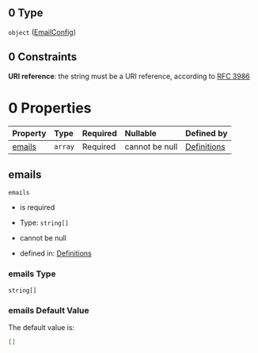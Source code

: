 ## 0 Type

`object` ([EmailConfig](definitions-definitions-emailconfig.md))

## 0 Constraints

**URI reference**: the string must be a URI reference, according to [RFC 3986](https://tools.ietf.org/html/rfc3986 "check the specification")

# 0 Properties

| Property          | Type    | Required | Nullable       | Defined by                                                                                                                     |
| :---------------- | :------ | :------- | :------------- | :----------------------------------------------------------------------------------------------------------------------------- |
| [emails](#emails) | `array` | Required | cannot be null | [Definitions](definitions-definitions-emailconfig-properties-emails.md "undefined#/definitions/emailConfig/properties/emails") |

## emails



`emails`

*   is required

*   Type: `string[]`

*   cannot be null

*   defined in: [Definitions](definitions-definitions-emailconfig-properties-emails.md "undefined#/definitions/emailConfig/properties/emails")

### emails Type

`string[]`

### emails Default Value

The default value is:

```json
[]
```
